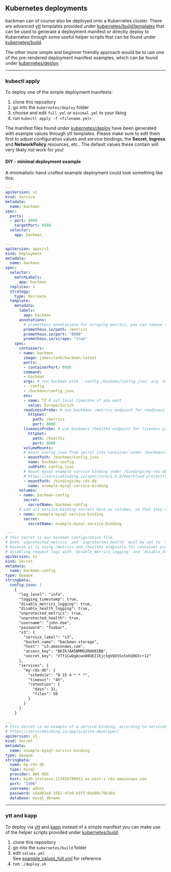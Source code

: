 ## Kubernetes deployments

backman can of course also be deployed onto a Kubernetes cluster. There are advanced [ytt](https://carvel.dev/ytt/) templates provided under [kubernetes/build/templates](/kubernetes/build/templates) that can be used to generate a deployment manifest or directly deploy to Kubernetes through some useful helper scripts that can be found under [kubernetes/build](/kubernetes/build).

The other more simple and beginner friendly approach would be to use one of the pre-rendered deployment manifest examples, which can be found under [kubernetes/deploy](/kubernetes/deploy).

-----

### kubectl apply

To deploy one of the simple deployment manifests:

1. clone this repository
2. go into the `kubernetes/deploy` folder
3. choose and edit `full.yml` or `minimal.yml` to your liking
4. run `kubectl apply -f <filename.yml>`

The manifest files found under [kubernetes/deploy](/kubernetes/deploy) have been generated with example values through ytt templates. Please make sure to edit them first to adjust configuration values and service bindings, the **Secret**, **Ingress** and **NetworkPolicy** resources, etc.. The default values these contain will very likely *not* work for you!

#### DIY - minimal deployment example

A minimalistic hand-crafted example deployment could look something like this:
```yaml
---
apiVersion: v1
kind: Service
metadata:
  name: backman
spec:
  ports:
  - port: 8080
    targetPort: 8080
  selector:
    app: backman

---
apiVersion: apps/v1
kind: Deployment
metadata:
  name: backman
spec:
  selector:
    matchLabels:
      app: backman
  replicas: 1
  strategy:
    type: Recreate
  template:
    metadata:
      labels:
        app: backman
      annotations:
        # prometheus annotations for scraping metrics, you can remove them if you don't use prometheus
        prometheus.io/path: /metrics
        prometheus.io/port: "8080"
        prometheus.io/scrape: "true"
    spec:
      containers:
      - name: backman
        image: jamesclonk/backman:latest
        ports:
        - containerPort: 8080
        command:
        - backman
        args: # run backman with `-config /backman/config.json` arg, to specify path of configfile
        - -config
        - /backman/config.json
        env:
        - name: TZ # set local timezone if you want
          value: Europe/Zurich
        readinessProbe: # use backmans /metrics endpoint for readiness probe
          httpGet:
            path: /metrics
            port: 8080
        livenessProbe: # use backmans /healthz endpoint for liveness probe
          httpGet:
            path: /healthz
            port: 8080
        volumeMounts:
        # mount config.json from secret into container under /backman/config.json
        - mountPath: /backman/config.json
          name: backman-config
          subPath: config.json
        # mount mysql example service binding under /bindings/my-rds-db, according to servicebinding.io spec
        # https://servicebinding.io/spec/core/1.0.0/#workload-projection
        - mountPath: /bindings/my-rds-db
          name: example-mysql-service-binding
      volumes:
      - name: backman-config
        secret:
          secretName: backman-config
      # add all service binding secrets here as volumes, so that they can be mounted into the container as files
      - name: example-mysql-service-binding
        secret:
          secretName: example-mysql-service-binding

---
# this Secret is our backman configuration file.
# both `unprotected_metrics` and `unprotected_health` must be set to `true` for the above deployment to work,
# because it is using /metrics and /healthz endpoints for container probes.
# disabling request logs with `disable_metrics_logging` and `disable_health_logging` is also recommended.
apiVersion: v1
kind: Secret
metadata:
  name: backman-config
type: Opaque
stringData:
  config.json: |
    {
      "log_level": "info",
      "logging_timestamp": true,
      "disable_metrics_logging": true,
      "disable_health_logging": true,
      "unprotected_metrics": true,
      "unprotected_health": true,
      "username": "john.doe",
      "password": "foobar",
      "s3": {
        "service_label": "s3",
        "bucket_name": "backman-storage",
        "host": "s3.amazonaws.com",
        "access_key": "BKIKJAA5BMMU2RHO6IBB",
        "secret_key": "V7f1CwQqAcwo80UEIJEjc5gVQUSSx5ohQ9GSrr12"
      },
      "services": {
        "my-rds-db": {
          "schedule": "0 15 4 * * *",
          "timeout": "4h",
          "retention": {
            "days": 31,
            "files": 50
          }
        }
      }
    }

---
# this Secret is an example of a service binding, according to servicebinding.io spec
# https://servicebinding.io/application-developer/
apiVersion: v1
kind: Secret
metadata:
  name: example-mysql-service-binding
type: Opaque
stringData:
  name: my-rds-db
  type: mysql
  provider: AWS RDS
  host: mydb-instance.123456789012.us-east-1.rds.amazonaws.com
  port: "3306"
  username: admin
  password: c8ad01ed-1561-4fe0-b3ff-04a98c79b36d
  database: mysql_dbname
```

-----

### ytt and kapp

To deploy via [ytt](https://carvel.dev/ytt/) and [kapp](https://carvel.dev/kapp/) instead of a simple manifest you can make use of the helper scripts provided under [kubernetes/build](/kubernetes/build):

1. clone this repository
2. go into the `kubernetes/build` folder
3. edit `values.yml`     
	See [example_values_full.yml](/kubernetes/build/example_values_full.yml) for reference.
4. run `./deploy.sh`
